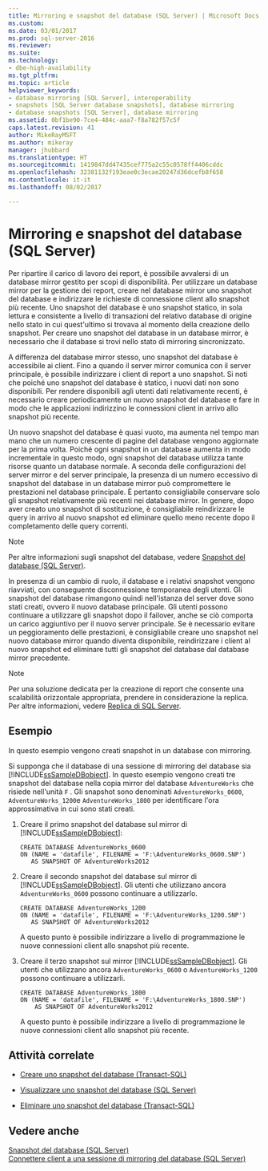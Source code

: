 ```yaml
---
title: Mirroring e snapshot del database (SQL Server) | Microsoft Docs
ms.custom: 
ms.date: 03/01/2017
ms.prod: sql-server-2016
ms.reviewer: 
ms.suite: 
ms.technology:
- dbe-high-availability
ms.tgt_pltfrm: 
ms.topic: article
helpviewer_keywords:
- database mirroring [SQL Server], interoperability
- snapshots [SQL Server database snapshots], database mirroring
- database snapshots [SQL Server], database mirroring
ms.assetid: 0bf1be90-7ce4-484c-aaa7-f8a782f57c5f
caps.latest.revision: 41
author: MikeRayMSFT
ms.author: mikeray
manager: jhubbard
ms.translationtype: HT
ms.sourcegitcommit: 1419847dd47435cef775a2c55c0578ff4406cddc
ms.openlocfilehash: 32381132f193eae0c3ecae20247d36dcefb8f658
ms.contentlocale: it-it
ms.lasthandoff: 08/02/2017

---
```

# <a name="database-mirroring-and-database-snapshots-sql-server"></a>Mirroring e snapshot del database (SQL Server)
  Per ripartire il carico di lavoro dei report, è possibile avvalersi di un database mirror gestito per scopi di disponibilità. Per utilizzare un database mirror per la gestione dei report, creare nel database mirror uno snapshot del database e indirizzare le richieste di connessione client allo snapshot più recente. Uno snapshot del database è uno snapshot statico, in sola lettura e consistente a livello di transazioni del relativo database di origine nello stato in cui quest'ultimo si trovava al momento della creazione dello snapshot. Per creare uno snapshot del database in un database mirror, è necessario che il database si trovi nello stato di mirroring sincronizzato.  
  
 A differenza del database mirror stesso, uno snapshot del database è accessibile ai client. Fino a quando il server mirror comunica con il server principale, è possibile indirizzare i client di report a uno snapshot. Si noti che poiché uno snapshot del database è statico, i nuovi dati non sono disponibili. Per rendere disponibili agli utenti dati relativamente recenti, è necessario creare periodicamente un nuovo snapshot del database e fare in modo che le applicazioni indirizzino le connessioni client in arrivo allo snapshot più recente.  
  
 Un nuovo snapshot del database è quasi vuoto, ma aumenta nel tempo man mano che un numero crescente di pagine del database vengono aggiornate per la prima volta. Poiché ogni snapshot in un database aumenta in modo incrementale in questo modo, ogni snapshot del database utilizza tante risorse quanto un database normale. A seconda delle configurazioni del server mirror e del server principale, la presenza di un numero eccessivo di snapshot del database in un database mirror può compromettere le prestazioni nel database principale. È pertanto consigliabile conservare solo gli snapshot relativamente più recenti nei database mirror. In genere, dopo aver creato uno snapshot di sostituzione, è consigliabile reindirizzare le query in arrivo al nuovo snapshot ed eliminare quello meno recente dopo il completamento delle query correnti.  
  
> [!NOTE]  
>  Per altre informazioni sugli snapshot del database, vedere [Snapshot del database &#40;SQL Server&#41;](../../relational-databases/databases/database-snapshots-sql-server.md).  
  
 In presenza di un cambio di ruolo, il database e i relativi snapshot vengono riavviati, con conseguente disconnessione temporanea degli utenti. Gli snapshot del database rimangono quindi nell'istanza del server dove sono stati creati, ovvero il nuovo database principale. Gli utenti possono continuare a utilizzare gli snapshot dopo il failover, anche se ciò comporta un carico aggiuntivo per il nuovo server principale. Se è necessario evitare un peggioramento delle prestazioni, è consigliabile creare uno snapshot nel nuovo database mirror quando diventa disponibile, reindirizzare i client al nuovo snapshot ed eliminare tutti gli snapshot del database dal database mirror precedente.  
  
> [!NOTE]  
>  Per una soluzione dedicata per la creazione di report che consente una scalabilità orizzontale appropriata, prendere in considerazione la replica. Per altre informazioni, vedere [Replica di SQL Server](../../relational-databases/replication/sql-server-replication.md).  
  
## <a name="example"></a>Esempio  
 In questo esempio vengono creati snapshot in un database con mirroring.  
  
 Si supponga che il database di una sessione di mirroring del database sia [!INCLUDE[ssSampleDBobject](../../includes/sssampledbobject-md.md)]. In questo esempio vengono creati tre snapshot del database nella copia mirror del database `AdventureWorks` che risiede nell'unità `F` . Gli snapshot sono denominati `AdventureWorks_0600`, `AdventureWorks_1200`e `AdventureWorks_1800` per identificare l'ora approssimativa in cui sono stati creati.  
  
1.  Creare il primo snapshot del database sul mirror di [!INCLUDE[ssSampleDBobject](../../includes/sssampledbobject-md.md)]:  
  
    ```  
    CREATE DATABASE AdventureWorks_0600  
    ON (NAME = 'datafile', FILENAME = 'F:\AdventureWorks_0600.SNP')  
       AS SNAPSHOT OF AdventureWorks2012  
    ```  
  
2.  Creare il secondo snapshot del database sul mirror di [!INCLUDE[ssSampleDBobject](../../includes/sssampledbobject-md.md)]. Gli utenti che utilizzano ancora `AdventureWorks_0600` possono continuare a utilizzarlo.  
  
    ```  
    CREATE DATABASE AdventureWorks_1200  
    ON (NAME = 'datafile', FILENAME = 'F:\AdventureWorks_1200.SNP')  
       AS SNAPSHOT OF AdventureWorks2012  
    ```  
  
     A questo punto è possibile indirizzare a livello di programmazione le nuove connessioni client allo snapshot più recente.  
  
3.  Creare il terzo snapshot sul mirror [!INCLUDE[ssSampleDBobject](../../includes/sssampledbobject-md.md)]. Gli utenti che utilizzano ancora `AdventureWorks_0600` o `AdventureWorks_1200` possono continuare a utilizzarli.  
  
    ```  
    CREATE DATABASE AdventureWorks_1800  
    ON (NAME = 'datafile', FILENAME = 'F:\AdventureWorks_1800.SNP')  
        AS SNAPSHOT OF AdventureWorks2012  
    ```  
  
     A questo punto è possibile indirizzare a livello di programmazione le nuove connessioni client allo snapshot più recente.  
  
##  <a name="RelatedTasks"></a> Attività correlate  
  
-   [Creare uno snapshot del database &#40;Transact-SQL&#41;](../../relational-databases/databases/create-a-database-snapshot-transact-sql.md)  
  
-   [Visualizzare uno snapshot del database &#40;SQL Server&#41;](../../relational-databases/databases/view-a-database-snapshot-sql-server.md)  
  
-   [Eliminare uno snapshot del database &#40;Transact-SQL&#41;](../../relational-databases/databases/drop-a-database-snapshot-transact-sql.md)  
  
  
## <a name="see-also"></a>Vedere anche  
 [Snapshot del database &#40;SQL Server&#41;](../../relational-databases/databases/database-snapshots-sql-server.md)   
 [Connettere client a una sessione di mirroring del database &#40;SQL Server&#41;](../../database-engine/database-mirroring/connect-clients-to-a-database-mirroring-session-sql-server.md)  
  
  
